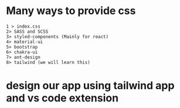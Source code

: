 # Many ways to provide css
    1 > index.css
    2> SASS and SCSS
    3> styled-components (Mainly for react)
    4> material-ui
    5> bootstrap
    6> chakra-ui
    7> ant-design
    8> tailwind (we will learn this)

# design our app using tailwind app and vs code extension